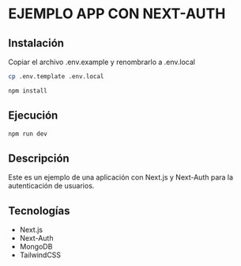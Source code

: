 # EJEMPLO APP CON NEXT-AUTH

## Instalación

Copiar el archivo .env.example y renombrarlo a .env.local

```bash
cp .env.template .env.local
```

```bash
npm install
```

## Ejecución

```bash
npm run dev
```

## Descripción

Este es un ejemplo de una aplicación con Next.js y Next-Auth para la autenticación de usuarios.

## Tecnologías

- Next.js
- Next-Auth
- MongoDB
- TailwindCSS